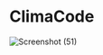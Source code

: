 # ClimaCode
![Screenshot (51)](https://github.com/user-attachments/assets/a9505593-f844-4fea-bf19-6c1532216ffa)
